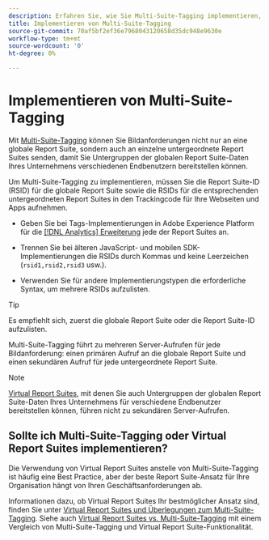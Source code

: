 ```yaml
---
description: Erfahren Sie, wie Sie Multi-Suite-Tagging implementieren, um Bildanforderungen an mehrere Report Suites zu senden.
title: Implementieren von Multi-Suite-Tagging
source-git-commit: 70af5bf2ef36e7968043120658d35dc948e9630e
workflow-type: tm+mt
source-wordcount: '0'
ht-degree: 0%

---
```



# Implementieren von Multi-Suite-Tagging

Mit [Multi-Suite-Tagging](/help/admin/c-manage-report-suites/rollup-report-suite.md) können Sie Bildanforderungen nicht nur an eine globale Report Suite, sondern auch an einzelne untergeordnete Report Suites senden, damit Sie Untergruppen der globalen Report Suite-Daten Ihres Unternehmens verschiedenen Endbenutzern bereitstellen können.

Um Multi-Suite-Tagging zu implementieren, müssen Sie die Report Suite-ID (RSID) für die globale Report Suite sowie die RSIDs für die entsprechenden untergeordneten Report Suites in den Trackingcode für Ihre Webseiten und Apps aufnehmen.

* Geben Sie bei Tags-Implementierungen in Adobe Experience Platform für die [[!DNL Analytics] Erweiterung](https://experienceleague.adobe.com/docs/experience-platform/tags/extensions/adobe/analytics/overview.html?lang=de) jede der Report Suites an.

* Trennen Sie bei älteren JavaScript- und mobilen SDK-Implementierungen die RSIDs durch Kommas und keine Leerzeichen (`rsid1,rsid2,rsid3` usw.).

* Verwenden Sie für andere Implementierungstypen die erforderliche Syntax, um mehrere RSIDs aufzulisten.

>[!TIP]
>
> Es empfiehlt sich, zuerst die globale Report Suite oder die Report Suite-ID aufzulisten.

Multi-Suite-Tagging führt zu mehreren Server-Aufrufen für jede Bildanforderung: einen primären Aufruf an die globale Report Suite und einen sekundären Aufruf für jede untergeordnete Report Suite.

>[!NOTE]
>
> [Virtual Report Suites](/help/components/vrs/vrs-about.md), mit denen Sie auch Untergruppen der globalen Report Suite-Daten Ihres Unternehmens für verschiedene Endbenutzer bereitstellen können, führen nicht zu sekundären Server-Aufrufen.

## Sollte ich Multi-Suite-Tagging oder Virtual Report Suites implementieren?

Die Verwendung von Virtual Report Suites anstelle von Multi-Suite-Tagging ist häufig eine Best Practice, aber der beste Report Suite-Ansatz für Ihre Organisation hängt von Ihren Geschäftsanforderungen ab.

Informationen dazu, ob Virtual Report Suites Ihr bestmöglicher Ansatz sind, finden Sie unter [Virtual Report Suites und Überlegungen zum Multi-Suite-Tagging](/help/components/vrs/vrs-considerations.md). Siehe auch [Virtual Report Suites vs. Multi-Suite-Tagging](/help/components/vrs/vrs-about.md#section_317E4D21CCD74BC38166D2F57D214F78) mit einem Vergleich von Multi-Suite-Tagging und Virtual Report Suite-Funktionalität.
